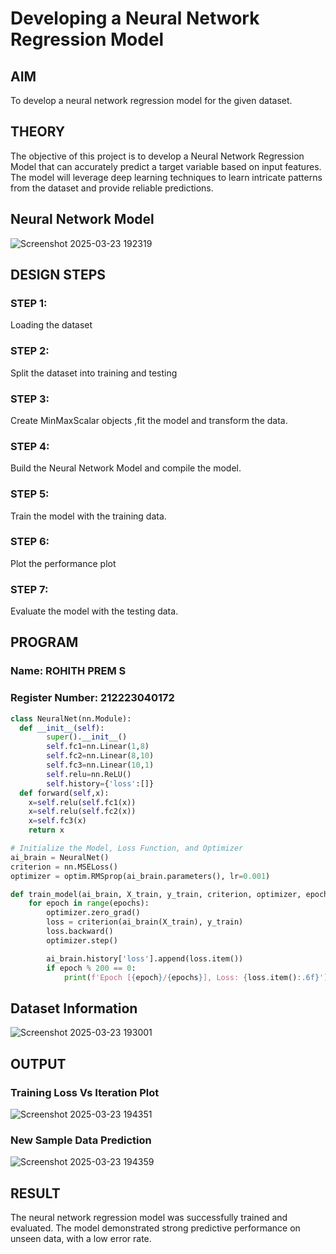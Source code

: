 # Developing a Neural Network Regression Model

## AIM

To develop a neural network regression model for the given dataset.

## THEORY

The objective of this project is to develop a Neural Network Regression Model that can accurately predict a target variable based on input features. The model will leverage deep learning techniques to learn intricate patterns from the dataset and provide reliable predictions.

## Neural Network Model
![Screenshot 2025-03-23 192319](https://github.com/user-attachments/assets/8931b35a-ab33-45a0-b2db-c82f6d0df479)

## DESIGN STEPS

### STEP 1:

Loading the dataset

### STEP 2:

Split the dataset into training and testing

### STEP 3:

Create MinMaxScalar objects ,fit the model and transform the data.

### STEP 4:

Build the Neural Network Model and compile the model.

### STEP 5:

Train the model with the training data.

### STEP 6:

Plot the performance plot

### STEP 7:

Evaluate the model with the testing data.

## PROGRAM
### Name: ROHITH PREM S
### Register Number: 212223040172
```python
class NeuralNet(nn.Module):
  def __init__(self):
        super().__init__()
        self.fc1=nn.Linear(1,8)
        self.fc2=nn.Linear(8,10)
        self.fc3=nn.Linear(10,1)
        self.relu=nn.ReLU()
        self.history={'loss':[]}
  def forward(self,x):
    x=self.relu(self.fc1(x))
    x=self.relu(self.fc2(x))
    x=self.fc3(x)
    return x

# Initialize the Model, Loss Function, and Optimizer
ai_brain = NeuralNet()
criterion = nn.MSELoss()
optimizer = optim.RMSprop(ai_brain.parameters(), lr=0.001)

def train_model(ai_brain, X_train, y_train, criterion, optimizer, epochs=2000):
    for epoch in range(epochs):
        optimizer.zero_grad()
        loss = criterion(ai_brain(X_train), y_train)
        loss.backward()
        optimizer.step()

        ai_brain.history['loss'].append(loss.item())
        if epoch % 200 == 0:
            print(f'Epoch [{epoch}/{epochs}], Loss: {loss.item():.6f}')

```
## Dataset Information
![Screenshot 2025-03-23 193001](https://github.com/user-attachments/assets/ee1ff869-ca5e-481b-b79b-1872e5503266)

## OUTPUT

### Training Loss Vs Iteration Plot
![Screenshot 2025-03-23 194351](https://github.com/user-attachments/assets/36b0f692-cda5-4794-a543-7029bf07f605)

### New Sample Data Prediction
![Screenshot 2025-03-23 194359](https://github.com/user-attachments/assets/c8f9d9e6-c585-4987-a97d-24d4cd5c4e8b)

## RESULT
The neural network regression model was successfully trained and evaluated. The model demonstrated strong predictive performance on unseen data, with a low error rate.

